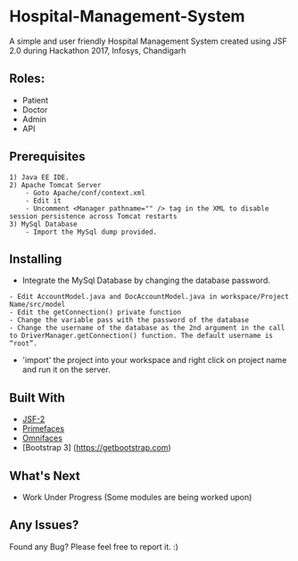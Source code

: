 # Hospital-Management-System
A simple and user friendly Hospital Management System created using JSF 2.0 during Hackathon 2017, Infosys, Chandigarh
<br />
## Roles:
* Patient
* Doctor
* Admin
* API

## Prerequisites
```
1) Java EE IDE.
2) Apache Tomcat Server
    - Goto Apache/conf/context.xml
    - Edit it
    - Uncomment <Manager pathname="" /> tag in the XML to disable session persistence across Tomcat restarts
3) MySql Database
    - Import the MySql dump provided.
```
## Installing

* Integrate the MySql Database by changing the database password.
```
- Edit AccountModel.java and DocAccountModel.java in workspace/Project Name/src/model
- Edit the getConnection() private function
- Change the variable pass with the password of the database
- Change the username of the database as the 2nd argument in the call to DriverManager.getConnection() function. The default username is “root”.
```
* 'import' the project into your workspace and right click on project name and run it on the server.
## Built With
* [JSF-2](https://en.wikipedia.org/wiki/JavaServer_Faces)
* [Primefaces](https://www.primefaces.org/)
* [Omnifaces](showcase.omnifaces.org/)
* [Bootstrap 3] (https://getbootstrap.com)

## What's Next
* Work Under Progress (Some modules are being worked upon)

## Any Issues?
Found any Bug? Please feel free to report it. :)
